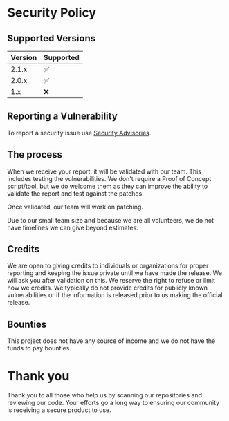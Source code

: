 # Security Policy

## Supported Versions

| Version | Supported          |
| ------- | ------------------ |
| 2.1.x   | :white_check_mark: |
| 2.0.x   | :white_check_mark: |
| 1.x     | :x:                |

## Reporting a Vulnerability

To report a security issue use [Security Advisories](https://github.com/SimpleMachines/SimpleDesk/security/advisories).

## The process
When we receive your report, it will be validated with our team.  This includes testing the vulnerabilities.  We don't require a Proof of Concept script/tool, but we do welcome them as they can improve the ability to validate the report and test against the patches.

Once validated, our team will work on patching.

Due to our small team size and because we are all volunteers, we do not have timelines we can give beyond estimates.

## Credits
We are open to giving credits to individuals or organizations for proper reporting and keeping the issue private until we have made the release.  We will ask you after validation on this.  We reserve the right to refuse or limit how we credits.  We typically do not provide credits for publicly known vulnerabilities or if the information is released prior to us making the official release.

## Bounties
This project does not have any source of income and we do not have the funds to pay bounties.

# Thank you
Thank you to all those who help us by scanning our repositories and reviewing our code.  Your efforts go a long way to ensuring our community is receiving a secure product to use.

